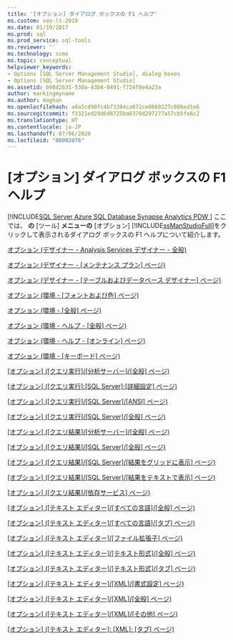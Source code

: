 ```yaml
---
title: '[オプション] ダイアログ ボックスの F1 ヘルプ'
ms.custom: seo-lt-2019
ms.date: 01/19/2017
ms.prod: sql
ms.prod_service: sql-tools
ms.reviewer: ''
ms.technology: ssms
ms.topic: conceptual
helpviewer_keywords:
- Options [SQL Server Management Studio], dialog boxes
- Options [SQL Server Management Studio]
ms.assetid: b98d2631-530a-43b4-8491-f724f8e4a23a
author: markingmyname
ms.author: maghan
ms.openlocfilehash: a4a5cd90fc4b73304ca072ce0669227c086ed1e6
ms.sourcegitcommit: f3321ed29d6d8725ba6378d207277a57cb5fe8c2
ms.translationtype: HT
ms.contentlocale: ja-JP
ms.lasthandoff: 07/06/2020
ms.locfileid: "86002076"
---
```

# <a name="options-dialog-boxes-f1-help"></a>[オプション] ダイアログ ボックスの F1 ヘルプ
[!INCLUDE[SQL Server Azure SQL Database Synapse Analytics PDW ](../../includes/applies-to-version/sql-asdb-asdbmi-asa-pdw.md)]
ここでは、 **の** [ツール] **メニューの** [オプション] [!INCLUDE[ssManStudioFull](../../includes/ssmanstudiofull-md.md)]をクリックして表示されるダイアログ ボックスの F1 ヘルプについて紹介します。  
  
[オプション (デザイナー - Analysis Services デザイナー - 全般)](../../ssms/menu-help/options-designers-analysis-services-designers-general.md)  
  
[オプション (デザイナー - [メンテナンス プラン] ページ)](../../ssms/menu-help/options-designers-maintenance-plans-page.md)  
  
[オプション (デザイナー - [テーブルおよびデータベース デザイナー] ページ)](../../ssms/menu-help/options-designers-table-and-database-designers-page.md)  
  
[オプション (環境 - [フォントおよび色] ページ)](../../ssms/menu-help/options-environment-fonts-and-colors-page.md)  
  
[オプション (環境 - [全般] ページ)](../../ssms/menu-help/options-environment-general-page.md)  
  
[オプション (環境 - ヘルプ - [全般] ページ)](../../ssms/menu-help/options-environment-help-general-page.md)  
  
[オプション (環境 - ヘルプ - [オンライン] ページ)](../../ssms/menu-help/options-environment-help-online-page.md)  
  
[オプション (環境 - [キーボード] ページ)](../../ssms/menu-help/options-environment-keyboard-page.md)  
  
[[オプション] ([クエリ実行]/[分析サーバー]/[全般] ページ)](https://msdn.microsoft.com/456867d0-724c-449c-abf9-013a694d7924)  
  
[[オプション] ([クエリ実行]:[SQL Server]:[詳細設定] ページ)](https://msdn.microsoft.com/3ec788c7-22c3-4216-9ad0-81a168d17074)  
  
[[オプション] ([クエリ実行]/[SQL Server]/[ANSI] ページ)](https://msdn.microsoft.com/0f4c6887-0562-417e-806c-b5cffb1e7c5c)  
  
[[オプション] ([クエリ実行]/[SQL Server]/[全般] ページ)](https://msdn.microsoft.com/3f8d59bc-3f97-4e5d-8b86-5ac670d20780)  
  
[[オプション] ([クエリ結果]/[分析サーバー]/[全般] ページ)](https://msdn.microsoft.com/ab4bd4f9-0daa-49f1-98d3-88bbe60b52c9)  
  
[[オプション] ([クエリ結果]/[SQL Server]/[全般] ページ)](https://msdn.microsoft.com/d3b31e81-c0b6-4615-8fb3-997edb2acb7a)  
  
[[オプション] ([クエリ結果]/[SQL Server]/[結果をグリッドに表示] ページ)](https://msdn.microsoft.com/f88a0f5c-e800-473b-ae23-c3943de5ed63)  
  
[[オプション] ([クエリ結果]/[SQL Server]/[結果をテキストで表示] ページ)](https://msdn.microsoft.com/2ccbdf17-e14f-42f1-a836-ca999a3432c9)  
  
[[オプション] ([クエリ結果]/[依存サービス] ページ)](https://msdn.microsoft.com/dd7f6c31-7d7f-4972-854a-1419a2826dca)  
  
[[オプション] ([テキスト エディター]/[すべての言語]/[全般] ページ)](https://msdn.microsoft.com/bf18907c-94e2-4c09-9b2b-0925ac04c627)  
  
[[オプション] ([テキスト エディター]/[すべての言語]/[タブ] ページ)](https://msdn.microsoft.com/bd715d6b-f873-41d4-aa10-57b7098b61cc)  
  
[[オプション] ([テキスト エディター]/[ファイル拡張子] ページ)](https://msdn.microsoft.com/6637bf3f-03c8-4552-ae63-d4896307cf4c)  
  
[[オプション] ([テキスト エディター]/[テキスト形式]/[全般] ページ)](https://msdn.microsoft.com/53bfa594-ba36-4c9c-8dd5-4c2dcce7d2dc)  
  
[[オプション] ([テキスト エディター]/[テキスト形式]/[タブ] ページ)](https://msdn.microsoft.com/07d82d10-bca9-4b37-abbb-58ef9bfb264b)  
  
[[オプション] ([テキスト エディター]/[XML]/[書式設定] ページ)](https://msdn.microsoft.com/97373178-d288-4127-af37-d9f5fe1b8607)  
  
[[オプション] ([テキスト エディター]/[XML]/[全般] ページ)](https://msdn.microsoft.com/46a9f913-d0b9-40ff-b382-9bbdec7461a6)  
  
[[オプション] ([テキスト エディター]/[XML]/[その他] ページ)](https://msdn.microsoft.com/1a9509f0-c663-4b31-b396-7f5dc4371651)  
  
[[オプション] ([テキスト エディター]: [XML]: [タブ] ページ)](https://msdn.microsoft.com/13bf5f8c-aba3-4c05-b8bb-eb475797c9bd)  
  
